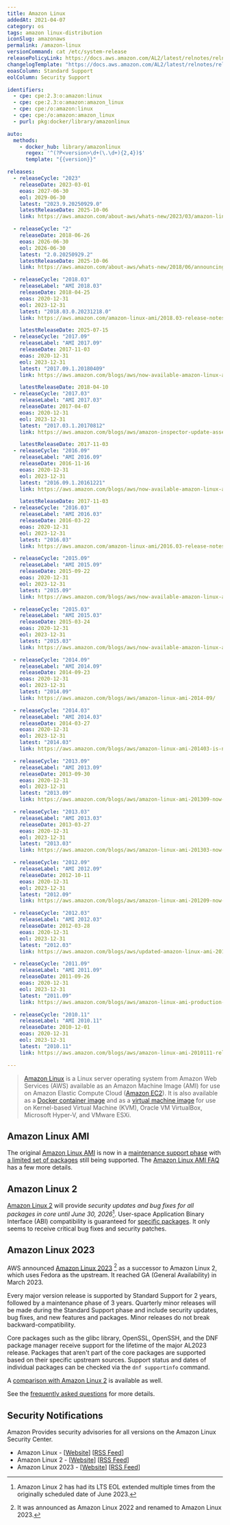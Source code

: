 ```yaml
---
title: Amazon Linux
addedAt: 2021-04-07
category: os
tags: amazon linux-distribution
iconSlug: amazonaws
permalink: /amazon-linux
versionCommand: cat /etc/system-release
releasePolicyLink: https://docs.aws.amazon.com/AL2/latest/relnotes/relnotes-al2.html
changelogTemplate: "https://docs.aws.amazon.com/AL2/latest/relnotes/relnotes-{{'__LATEST_RELEASE_DATE__'|replace:'-',''}}.html"
eoasColumn: Standard Support
eolColumn: Security Support

identifiers:
  - cpe: cpe:2.3:o:amazon:linux
  - cpe: cpe:2.3:o:amazon:amazon_linux
  - cpe: cpe:/o:amazon:linux
  - cpe: cpe:/o:amazon:amazon_linux
  - purl: pkg:docker/library/amazonlinux

auto:
  methods:
    - docker_hub: library/amazonlinux
      regex: '^(?P<version>\d+(\.\d+){2,4})$'
      template: "{{version}}"

releases:
  - releaseCycle: "2023"
    releaseDate: 2023-03-01
    eoas: 2027-06-30
    eol: 2029-06-30
    latest: "2023.9.20250929.0"
    latestReleaseDate: 2025-10-06
    link: https://aws.amazon.com/about-aws/whats-new/2023/03/amazon-linux-2023/

  - releaseCycle: "2"
    releaseDate: 2018-06-26
    eoas: 2026-06-30
    eol: 2026-06-30
    latest: "2.0.20250929.2"
    latestReleaseDate: 2025-10-06
    link: https://aws.amazon.com/about-aws/whats-new/2018/06/announcing-amazon-linux-2-with-long-term-support/

  - releaseCycle: "2018.03"
    releaseLabel: "AMI 2018.03"
    releaseDate: 2018-04-25
    eoas: 2020-12-31
    eol: 2023-12-31
    latest: "2018.03.0.20231218.0"
    link: https://aws.amazon.com/amazon-linux-ami/2018.03-release-notes/

    latestReleaseDate: 2025-07-15
  - releaseCycle: "2017.09"
    releaseLabel: "AMI 2017.09"
    releaseDate: 2017-11-03
    eoas: 2020-12-31
    eol: 2023-12-31
    latest: "2017.09.1.20180409"
    link: https://aws.amazon.com/blogs/aws/now-available-amazon-linux-ami-2017-09/

    latestReleaseDate: 2018-04-10
  - releaseCycle: "2017.03"
    releaseLabel: "AMI 2017.03"
    releaseDate: 2017-04-07
    eoas: 2020-12-31
    eol: 2023-12-31
    latest: "2017.03.1.20170812"
    link: https://aws.amazon.com/blogs/aws/amazon-inspector-update-assessment-reporting-proxy-support-and-more/ # "Amazon Linux 2017.03 Support – This new version of the Amazon Linux AMI is launching today and Inspector supports it now."

    latestReleaseDate: 2017-11-03
  - releaseCycle: "2016.09"
    releaseLabel: "AMI 2016.09"
    releaseDate: 2016-11-16
    eoas: 2020-12-31
    eol: 2023-12-31
    latest: "2016.09.1.20161221"
    link: https://aws.amazon.com/blogs/aws/now-available-amazon-linux-ami-2016-09/

    latestReleaseDate: 2017-11-03
  - releaseCycle: "2016.03"
    releaseLabel: "AMI 2016.03"
    releaseDate: 2016-03-22
    eoas: 2020-12-31
    eol: 2023-12-31
    latest: "2016.03"
    link: https://aws.amazon.com/amazon-linux-ami/2016.03-release-notes/

  - releaseCycle: "2015.09"
    releaseLabel: "AMI 2015.09"
    releaseDate: 2015-09-22
    eoas: 2020-12-31
    eol: 2023-12-31
    latest: "2015.09"
    link: https://aws.amazon.com/blogs/aws/now-available-amazon-linux-ami-2015-09/

  - releaseCycle: "2015.03"
    releaseLabel: "AMI 2015.03"
    releaseDate: 2015-03-24
    eoas: 2020-12-31
    eol: 2023-12-31
    latest: "2015.03"
    link: https://aws.amazon.com/blogs/aws/now-available-amazon-linux-ami-2015-03/

  - releaseCycle: "2014.09"
    releaseLabel: "AMI 2014.09"
    releaseDate: 2014-09-23
    eoas: 2020-12-31
    eol: 2023-12-31
    latest: "2014.09"
    link: https://aws.amazon.com/blogs/aws/amazon-linux-ami-2014-09/

  - releaseCycle: "2014.03"
    releaseLabel: "AMI 2014.03"
    releaseDate: 2014-03-27
    eoas: 2020-12-31
    eol: 2023-12-31
    latest: "2014.03"
    link: https://aws.amazon.com/blogs/aws/amazon-linux-ami-201403-is-now-available/

  - releaseCycle: "2013.09"
    releaseLabel: "AMI 2013.09"
    releaseDate: 2013-09-30
    eoas: 2020-12-31
    eol: 2023-12-31
    latest: "2013.09"
    link: https://aws.amazon.com/blogs/aws/amazon-linux-ami-201309-now-available/

  - releaseCycle: "2013.03"
    releaseLabel: "AMI 2013.03"
    releaseDate: 2013-03-27
    eoas: 2020-12-31
    eol: 2023-12-31
    latest: "2013.03"
    link: https://aws.amazon.com/blogs/aws/amazon-linux-ami-201303-now-available/

  - releaseCycle: "2012.09"
    releaseLabel: "AMI 2012.09"
    releaseDate: 2012-10-11
    eoas: 2020-12-31
    eol: 2023-12-31
    latest: "2012.09"
    link: https://aws.amazon.com/blogs/aws/amazon-linux-ami-201209-now-available/

  - releaseCycle: "2012.03"
    releaseLabel: "AMI 2012.03"
    releaseDate: 2012-03-28
    eoas: 2020-12-31
    eol: 2023-12-31
    latest: "2012.03"
    link: https://aws.amazon.com/blogs/aws/updated-amazon-linux-ami-201203-now-available/

  - releaseCycle: "2011.09"
    releaseLabel: "AMI 2011.09"
    releaseDate: 2011-09-26
    eoas: 2020-12-31
    eol: 2023-12-31
    latest: "2011.09"
    link: https://aws.amazon.com/blogs/aws/amazon-linux-ami-production-status-new-features/

  - releaseCycle: "2010.11"
    releaseLabel: "AMI 2010.11"
    releaseDate: 2010-12-01
    eoas: 2020-12-31
    eol: 2023-12-31
    latest: "2010.11"
    link: https://aws.amazon.com/blogs/aws/amazon-linux-ami-2010111-released/

---
```


> [Amazon Linux][al2] is a Linux server operating system from Amazon Web Services (AWS) available as
> an Amazon Machine Image (AMI) for use on Amazon Elastic Compute Cloud
> ([Amazon EC2](https://aws.amazon.com/ec2/)). It is also available as a
> [Docker container image](https://hub.docker.com/_/amazonlinux/) and as a
> [virtual machine image](https://cdn.amazonlinux.com/os-images/latest/) for use on Kernel-based
> Virtual Machine (KVM), Oracle VM VirtualBox, Microsoft Hyper-V, and VMware ESXi.

## Amazon Linux AMI

The original [Amazon Linux AMI][al1] is now in a [maintenance support phase][al1-eol] with
[a limited set of packages](https://amazonlinux.github.io/al1-support-statements/) still being
supported. The [Amazon Linux AMI FAQ](https://aws.amazon.com/amazon-linux-ami/faqs/) has a few more
details.

## Amazon Linux 2

[Amazon Linux 2][al2] will provide _security updates and bug fixes for all packages in core until
June 30, 2026_[^2]. User-space Application Binary Interface (ABI) compatibility is guaranteed for
[specific packages][al2-faq]. It only seems to receive critical bug fixes and security patches.

## Amazon Linux 2023

AWS announced [Amazon Linux 2023][al2023] [^1] as a successor to
Amazon Linux 2, which uses Fedora as the upstream. It reached
GA (General Availability) in March 2023.

Every major version release is supported by Standard Support for 2 years,
followed by a maintenance phase of 3 years. Quarterly minor releases will be made
during the Standard Support phase and include security updates,
bug fixes, and new features and packages. Minor releases do not
break backward-compatibility.

Core packages such as the glibc library, OpenSSL, OpenSSH, and the DNF
package manager receive support for the lifetime of the major AL2023 release.
Packages that aren't part of the core packages are supported based
on their specific upstream sources. Support status and dates of individual packages
can be checked via the `dnf supportinfo` command.

A [comparison with Amazon Linux 2](https://docs.aws.amazon.com/linux/al2023/ug/compare-with-al2.html)
is available as well.

See the [frequently asked questions][al2023-faq] for more details.

## Security Notifications

Amazon Provides security advisories for all versions on the Amazon Linux Security Center.

- Amazon Linux - [[Website][al-sec]] [[RSS Feed][al-sec-rss]]
- Amazon Linux 2 - [[Website][al2-sec]] [[RSS Feed][al2-sec-rss]]
- Amazon Linux 2023 - [[Website][al2023-sec]] [[RSS Feed][al2023-sec-rss]]

[al1]: https://aws.amazon.com/amazon-linux-ami/ "Amazon Linux AMI, no longer supported"
[al2]: https://aws.amazon.com/amazon-linux-2/ "Amazon Linux 2"
[al2023]: https://aws.amazon.com/linux/amazon-linux-2023/ "Amazon Linux 2023"
[al1-eol]: https://aws.amazon.com/blogs/aws/update-on-amazon-linux-ami-end-of-life/ "Update on Amazon Linux AMI end-of-life"
[al2-faq]: https://aws.amazon.com/amazon-linux-2/faqs/#Long_Term_Support "Amazon Linux 2 FAQs"
[al2023-faq]: https://aws.amazon.com/linux/amazon-linux-2023/faqs/#Long_Term_Support "Amazon Linux 2023 FAQs"
[al-sec]: https://alas.aws.amazon.com/
[al-sec-rss]: https://alas.aws.amazon.com/alas.rss
[al2-sec]: https://alas.aws.amazon.com/alas2.html
[al2-sec-rss]: https://alas.aws.amazon.com/AL2/alas.rss
[al2023-sec]: https://alas.aws.amazon.com/alas2023.html
[al2023-sec-rss]: https://alas.aws.amazon.com/AL2023/alas.rss

[^1]: It was announced as Amazon Linux 2022 and renamed to Amazon Linux 2023.

[^2]: Amazon Linux 2 has had its LTS EOL extended multiple times from the originally scheduled date of June 2023.
